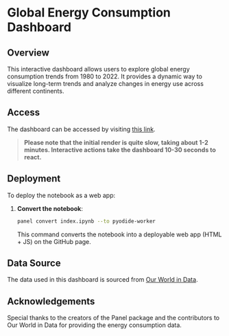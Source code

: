 # Global Energy Consumption Dashboard

## Overview
This interactive dashboard allows users to explore global energy consumption trends from 1980 to 2022. It provides a dynamic way to visualize long-term trends and analyze changes in energy use across different continents.

## Access
The dashboard can be accessed by visiting [this link](https://tuantuan233.github.io/dashboard/). 
> **Please note that the initial render is quite slow, taking about 1-2 minutes.
> Interactive actions take the dashboard 10-30 seconds to react.**
    
## Deployment
To deploy the notebook as a web app:
1. **Convert the notebook**:
    ```bash
    panel convert index.ipynb --to pyodide-worker
    ```
   This command converts the notebook into a deployable web app (HTML + JS) on the GitHub page.

## Data Source
The data used in this dashboard is sourced from [Our World in Data](https://ourworldindata.org/energy).

## Acknowledgements
Special thanks to the creators of the Panel package and the contributors to Our World in Data for providing the energy consumption data.

